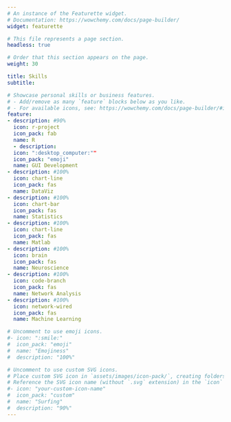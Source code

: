 ```yaml
---
# An instance of the Featurette widget.
# Documentation: https://wowchemy.com/docs/page-builder/
widget: featurette

# This file represents a page section.
headless: true

# Order that this section appears on the page.
weight: 30

title: Skills
subtitle:

# Showcase personal skills or business features.
# - Add/remove as many `feature` blocks below as you like.
# - For available icons, see: https://wowchemy.com/docs/page-builder/#icons
feature:
- description: #90%
  icon: r-project
  icon_pack: fab
  name: R
  - description: 
  icon: ":desktop_computer:""
  icon_pack: "emoji"
  name: GUI Development
- description: #100%
  icon: chart-line
  icon_pack: fas
  name: DataViz
- description: #100%
  icon: chart-bar
  icon_pack: fas
  name: Statistics
- description: #100%
  icon: chart-line
  icon_pack: fas
  name: Matlab  
- description: #100%
  icon: brain
  icon_pack: fas
  name: Neuroscience
- description: #100%
  icon: code-branch
  icon_pack: fas
  name: Network Analysis
- description: #100%
  icon: network-wired
  icon_pack: fas
  name: Machine Learning

# Uncomment to use emoji icons.
#- icon: ":smile:"
#  icon_pack: "emoji"
#  name: "Emojiness"
#  description: "100%"  

# Uncomment to use custom SVG icons.
# Place custom SVG icon in `assets/images/icon-pack/`, creating folders if necessary.
# Reference the SVG icon name (without `.svg` extension) in the `icon` field.
#- icon: "your-custom-icon-name"
#  icon_pack: "custom"
#  name: "Surfing"
#  description: "90%"
---
```

